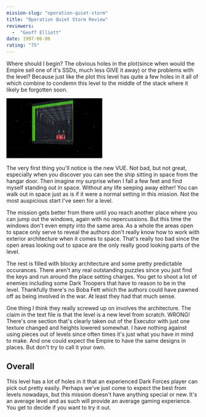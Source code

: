 ```yaml
---
mission-slug: "operation-quiet-storm"
title: "Operation Quiet Storm Review"
reviewers: 
  -  "Geoff Elliott"
date: 1997-06-06
rating: "75"
---
```


Where should I begin? The obvious holes in the plot(since when would the Empire sell one of it's SSDs, much less GIVE it away) or the problems with the level? Because just like the plot this level has quite a few holes in it all of which combine to condemn this level to the middle of the stack where it likely be forgotten soon.

![Operation Quiet Storm screenshot](./opqstorm.png "Actually I didn't know one could venture out into space through a hangar door. Certainly not without health hazards.")

The very first thing you'll notice is the new VUE. Not bad, but not great, especially when you discover you can see the ship sitting in space from the hangar door. Then imagine my surprise when I fall a few feet and find myself standing out in space. Without any life seeping away either! You can walk out in space just as is if it were a normal setting in this mission. Not the most auspicious start I've seen for a level.

The mission gets better from there until you reach another place where you can jump out the windows, again with no repercussions. But this time the windows don't even empty into the same area. As a whole the areas open to space only serve to reveal the authors don't really know how to work with exterior architecture when it comes to space. That's really too bad since the open areas looking out to space are the only really good looking parts of the level.

The rest is filled with blocky architecture and some pretty predictable occurances. There aren't any real outstanding puzzles since you just find the keys and run around the place setting charges. You get to shoot a lot of enemies including some Dark Troopers that have to reason to be in the level. Thankfully there's no Boba Fett which the authors could have pawned off as being involved in the war. At least they had that much sense.

One thing I think they really screwed up on involves the architecture. The claim in the text file is that the level is a new level from scratch. WRONG! There's one section that's clearly taken out of the Executor with just one texture changed and heights lowered somewhat. I have nothing against using pieces out of levels since often times it's just what you have in mind to make. And one could expect the Empire to have the same designs in places. But don't try to call it your own.

## Overall

This level has a lot of holes in it that an experienced Dark Forces player can pick out pretty easily. Perhaps we've just come to expect the best from levels nowadays, but this mission doesn't have anything special or new. It's an average level and as such will provide an average gaming experience. You get to decide if you want to try it out.
